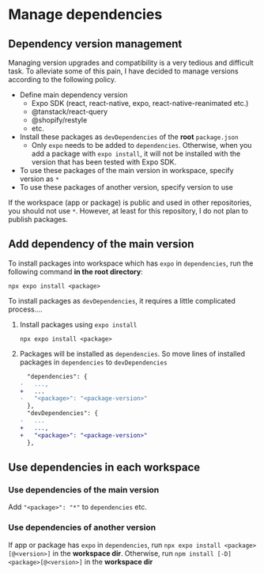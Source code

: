 # Manage dependencies

## Dependency version management

Managing version upgrades and compatibility is a very tedious and difficult task. To alleviate some of this pain, I have
decided to manage versions according to the following policy.

* Define main dependency version
  * Expo SDK (react, react-native, expo, react-native-reanimated etc.)
  * @tanstack/react-query
  * @shopify/restyle
  * etc.
* Install these packages as `devDependencies` of the **root** `package.json`
  * Only `expo` needs to be added to `dependencies`. Otherwise, when you add a package with `expo install`, it will not
    be installed with the version that has been tested with Expo SDK.
* To use these packages of the main version in workspace, specify version as `*`
* To use these packages of another version, specify version to use

If the workspace (app or package) is public and used in other repositories, you should not use `*`. However, at least
for this repository, I do not plan to publish packages.

## Add dependency of the main version

To install packages into workspace which has `expo` in `dependencies`, run the following command **in the root directory**:

```shell
npx expo install <package>
```

To install packages as `devDependencies`, it requires a little complicated process....

1. Install packages using `expo install`
   ```shell
   npx expo install <package>
   ```
2. Packages will be installed as `dependencies`. So move lines of installed packages in `dependencies` to `devDependencies`
   ```diff json
     "dependencies": {
   -   ...,
   +   ...
   -   "<package>": "<package-version>"
     },
     "devDependencies": {
   -   ...
   +   ...,
   +   "<package>": "<package-version>"
     },
   ```

## Use dependencies in each workspace

### Use dependencies of the main version

Add `"<package>": "*"` to `dependencies` etc.

### Use dependencies of another version

If app or package has `expo` in `dependencies`, run `npx expo install <package>[@<version>]` in the **workspace dir**. Otherwise, run `npm install [-D] <package>[@<version>]` in the **workspace dir**
